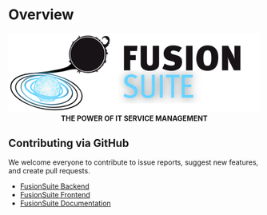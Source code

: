 # Overview

<p align="center">
    <a href="https://fusionsuite.org/">
        <img src="https://raw.githubusercontent.com/fusionSuite/fusionsuite.org/master/assets/img/logo_fusionsuite.png" alt="FusionSuite">
    </a>
    <br>
    <strong>THE POWER OF IT SERVICE MANAGEMENT</strong>
</p>

## Contributing via GitHub

We welcome everyone to contribute to issue reports, suggest new features, and create pull requests.

- [FusionSuite Backend](https://github.com/fusionSuite/backend)  
- [FusionSuite Frontend](https://github.com/fusionSuite/frontend)  
- [FusionSuite Documentation](https://github.com/fusionSuite/documentation)  
